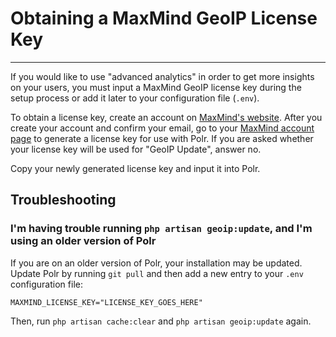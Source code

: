 # Obtaining a MaxMind GeoIP License Key
-----------------

If you would like to use "advanced analytics" in order to get more insights on your users, you must input a MaxMind GeoIP license key during the setup process or add it later to your configuration file (`.env`).

To obtain a license key, create an account on [MaxMind's website](https://www.maxmind.com/en/geolite2/signup). After you create your account and confirm your email, go to your [MaxMind account page](https://www.maxmind.com/en/accounts/current/license-key) to generate a license key for use with Polr. If you are asked whether your license key will be used for "GeoIP Update", answer no.

Copy your newly generated license key and input it into Polr. 

## Troubleshooting

### I'm having trouble running `php artisan geoip:update`, and I'm using an older version of Polr

If you are on an older version of Polr, your installation may be updated. Update Polr by running `git pull` and then add a new entry to your `.env` configuration file:

```
MAXMIND_LICENSE_KEY="LICENSE_KEY_GOES_HERE"
```

Then, run `php artisan cache:clear` and `php artisan geoip:update` again.